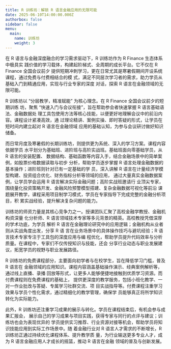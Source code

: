 ```yaml
---
title: R 训练坊：解锁 R 语言金融应用的无限可能
date: 2025-06-10T14:00:00.000Z
authorbox: false
sidebar: false
menu:
  main:
    name: 训练坊
    weight: 3
---
```



在 R 语言与金融深度融合的学习需求驱动下，R 训练坊作为 R Finance 生态体系中极具实
践价值的学习载体，构建起阶梯式、全周期的成长平台。它不仅在 R Finance 全国会议前夕
提供短期冲刺学习，更在日常尤其是寒暑假期间开设系统课程，通过免费与付费相结合的模
式，满足不同层次学习者的需求，助力学员从基础入门到精通应用，实现与行业专家的深度
对话，探索 R 语言在金融领域的无限可能。

R 训练坊以 “分层教学，精准赋能” 为核心理念。在 R Finance 全国会议前夕的短期训练
坊，聚焦 “快速入门与会议衔接”，旨在帮助参会者快速掌握 R 语言基础语法、金融数据处
理工具包使用方法等核心技能，以便更好地理解会议中的前沿内容。课程设计紧凑高效，通
过理论精讲、案例实操、即时答疑的形式，让学员在短时间内建立起对 R 语言在金融领域
应用的基础认知，为参与会议研讨做好知识储备。

而日常月度及寒暑假的长期训练坊，则提供更为系统、深入的学习方案。课程内容依据学员
水平划分为基础班、进阶班与高阶实战班。基础班面向零基础学员，从 R 语言的安装配置、
数据结构、基础函数等内容入手，结合金融场景中的简单案例，如股票价格数据读取与初步
分析，帮助学员逐步掌握 R 语言处理金融数据的基本操作；进阶班则针对已有一定基础的学
员，深入讲解 R 语言在计量经济学模型构建、投资组合优化、财务指标分析等领域的应用，
通过大量真实金融数据案例，让学员学会运用 R 语言解决实际金融问题；高阶实战班邀请行
业顶尖专家，围绕量化投资策略开发、金融风险预警模型搭建、复杂金融数据可视化等前沿
课题展开教学，课程采用项目制学习模式，学员在专家指导下完成完整的金融分析项目，积
累实战经验，提升解决复杂问题的能力。

训练坊的师资力量是其核心竞争力之一。授课团队汇聚了高校金融学教授、金融机构资深量
化分析师、R 语言领域技术专家等多元背景的精英。高校教授凭借深厚的学术功底，为学员
解析 R 语言在金融理论研究中的应用逻辑；金融机构从业者则从实战角度出发，分享 R 语
言在业务场景中的具体操作技巧与避坑经验；R 语言技术专家专注于工具包的深度应用与编
程优化，帮助学员提升代码效率与分析质量。在课程中，专家们不仅传授知识与技能，还会
分享行业动态与职业发展建议，拓宽学员的视野与职业发展路径。

R 训练坊的免费课程部分，主要面向初学者与在校学生，旨在降低学习门槛，普及 R 语言在
金融领域的应用知识。课程内容涵盖基础操作演示、经典案例解析等，通过线上直播、录播
回放等形式，让更多人能够便捷地接触到优质学习资源。而付费课程则在免费课程的基础上，
提供更深度的教学服务，包括小班化教学、一对一作业批改与答疑、专属学习社群交流、项
目实战指导等。付费课程注重学习效果与学员个性化需求，通过精细化的教学管理，确保学
员能够真正将所学知识转化为实际能力。

此外，R 训练坊还注重学习成果的展示与转化。学员在课程结束后，有机会参与成果汇报会，
展示自己的学习成果与项目实践，获得专家与同行的点评与建议；训练坊也会为表现优异的
学员提供实习推荐、行业资源对接等机会，帮助学员将知识技能应用到实际工作场景中。随
着金融行业对 R 语言人才需求的不断增长，R 训练坊正通过持续优化课程体系、提升教学质
量，为行业输送更多专业人才，成为 R 语言金融应用人才成长的摇篮，推动 R 语言在金融
领域的普及与创新发展。